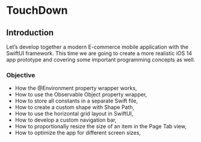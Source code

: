 # TouchDown

## Introduction
Let’s develop together a modern E-commerce mobile application with the SwiftUI framework. This time we are going to create a more realistic iOS 14 app prototype and covering some important programming concepts as well.

### Objective
-	How the @Environment property wrapper works,
-	How to use the Observable Object property wrapper,
-	How to store all constants in a separate Swift file,
-	How to create a custom shape with Shape Path,
-	How to use the horizontal grid layout in SwiftUI,
-	How to develop a custom navigation bar,
-	How to proportionally resize the size of an item in the Page Tab view,
-	How to optimize the app for different screen sizes,
